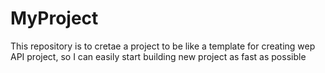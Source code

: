 # MyProject
This repository is to cretae a project to be like a template for creating wep API project, so I can easily start building new project as fast as possible
